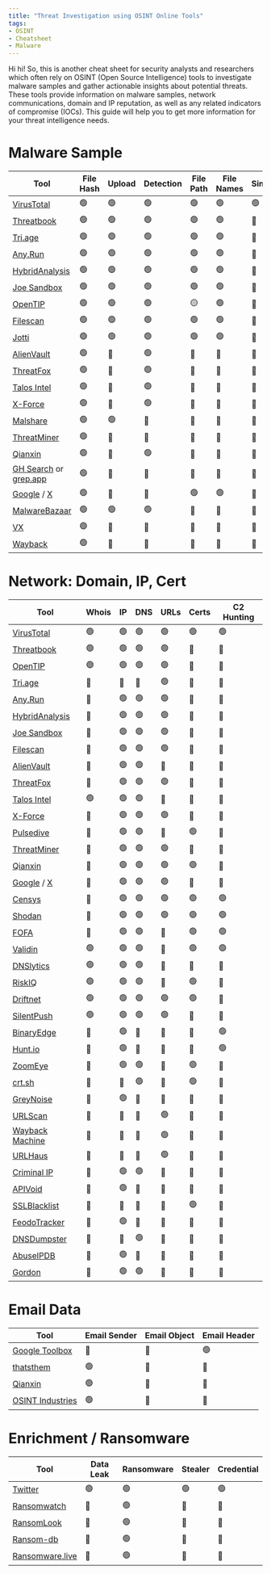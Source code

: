 ```yaml
---
title: "Threat Investigation using OSINT Online Tools"
tags: 
- OSINT
- Cheatsheet
- Malware
---
```


Hi hi! So, this is another cheat sheet for security analysts and researchers which often rely on OSINT (Open Source Intelligence) tools to investigate malware samples and gather actionable insights about potential threats. These tools provide information on malware samples, network communications, domain and IP reputation, as well as any related indicators of compromise (IOCs). This guide will help you to get more information for your threat intelligence needs.

# Malware Sample

| Tool                                                                              | File Hash | Upload | Detection | File Path | File Names | Similarity | Download | Cmd Line | Details | String/Int | Bytes | Relation | Behavior | Network | YARA | New | PCAP | Mem Dump | S'box | MultiAV | Src Code |
|------------------------------------------------------------------------------------|-----------|--------|-----------|-----------|------------|------------|----------|----------|---------|------------|-------|----------|----------|---------|------|------|-------|----------|-------|---------|----------|
| [VirusTotal](https://www.virustotal.com/gui/home/search)                           | 🟢        | 🟢     | 🟢        | 🟢        | 🟢         | 🟢         | 🟡       | 🟢       | 🟢      | 🟢         | 🟢    | 🟢       | 🟢       | 🟢      | 🟢   | 🟢   | 🟢    | 🟢       | 🟢    | 🟢      | 🔴       |
| [Threatbook](https://s.threatbook.com/)                                            | 🟢        | 🟢     | 🟢        | 🟢        | 🟢         | 🔴         | 🟡       | 🟢       | 🟢      | 🔴         | 🔴    | 🟢       | 🟢       | 🟢      | 🔴   | 🔴   | 🟢    | 🟢       | 🔴    | 🟢      | 🔴       |
| [Tri.age](https://tria.ge/)                                                        | 🟢        | 🟢     | 🟢        | 🟢        | 🟢         | 🔴         | 🟢       | 🟢       | 🟢      | 🟢         | 🔴    | 🟢       | 🟢       | 🟢      | 🔴   | 🔴   | 🟢    | 🟢       | 🟢    | 🟢      | 🔴       |
| [Any.Run](https://app.any.run/submissions)                                         | 🟢        | 🟢     | 🟢        | 🟢        | 🟢         | 🔴         | 🟢       | 🟢       | 🟢      | 🟢         | 🟢    | 🟢       | 🟢       | 🟢      | 🔴   | 🔴   | 🟢    | 🟢       | 🟢    | 🔴      | 🔴       |
| [HybridAnalysis](https://www.hybrid-analysis.com/)                                 | 🟢        | 🟢     | 🟢        | 🟢        | 🟢         | 🔴         | 🟡       | 🟢       | 🟢      | 🟢         | 🟢    | 🔴       | 🟢       | 🟢      | 🟢   | 🔴   | 🟢    | 🟢       | 🟢    | 🟢      | 🔴       |
| [Joe Sandbox](https://www.joesandbox.com/)                                         | 🟢        | 🟢     | 🟢        | 🟢        | 🟢         | 🔴         | 🔴       | 🟢       | 🟢      | 🟢         | 🟢    | 🟢       | 🟢       | 🟢      | 🔴   | 🔴   | 🟢    | 🟢       | 🟢    | 🟢      | 🔴       |
| [OpenTIP](https://opentip.kaspersky.com/)                                          | 🟢        | 🟢     | 🟢        | 🟡        | 🟢         | 🔴         | 🔴       | 🟡       | 🟢      | 🟡         | 🔴    | 🔴       | 🟢       | 🟢      | 🔴   | 🔴   | 🟢    | 🟢       | 🟢    | 🔴      | 🔴       |
| [Filescan](https://www.filescan.io/)                                               | 🟢        | 🟢     | 🟢        | 🟢        | 🟢         | 🔴         | 🔴       | 🟢       | 🟢      | 🔴         | 🔴    | 🔴       | 🟢       | 🟢      | 🔴   | 🔴   | 🔴    | 🔴       | 🟢    | 🟢      | 🔴       |
| [Jotti](https://virusscan.jotti.org/en-US/search/hash)                             | 🟢        | 🟢     | 🟢        | 🟢        | 🟢         | 🔴         | 🔴       | 🔴       | 🔴      | 🔴         | 🔴    | 🔴       | 🔴       | 🔴      | 🔴   | 🔴   | 🔴    | 🔴       | 🔴    | 🟢      | 🔴       |
| [AlienVault](https://otx.alienvault.com/)                                          | 🟢        | 🔴     | 🟢        | 🔴        | 🔴         | 🔴         | 🔴       | 🔴       | 🔴      | 🔴         | 🔴    | 🟢       | 🔴       | 🔴      | 🔴   | 🔴   | 🔴    | 🔴       | 🔴    | 🟢      | 🔴       |
| [ThreatFox](https://threatfox.abuse.ch/browse/)                                    | 🟢        | 🔴     | 🟢        | 🔴        | 🔴         | 🔴         | 🔴       | 🔴       | 🔴      | 🔴         | 🔴    | 🔴       | 🔴       | 🔴      | 🔴   | 🔴   | 🔴    | 🔴       | 🔴    | 🔴      | 🔴       |
| [Talos Intel](https://talosintelligence.com/)                                      | 🟢        | 🔴     | 🟢        | 🔴        | 🔴         | 🔴         | 🔴       | 🔴       | 🔴      | 🔴         | 🔴    | 🔴       | 🔴       | 🔴      | 🔴   | 🔴   | 🔴    | 🔴       | 🔴    | 🔴      | 🔴       |
| [X-Force](https://exchange.xforce.ibmcloud.com/)                                   | 🟢        | 🔴     | 🟢        | 🔴        | 🔴         | 🔴         | 🔴       | 🔴       | 🔴      | 🔴         | 🔴    | 🔴       | 🔴       | 🟢      | 🔴   | 🔴   | 🔴    | 🔴       | 🔴    | 🔴      | 🔴       |
| [Malshare](https://malshare.com/)                                                  | 🟢        | 🟢     | 🔴        | 🔴        | 🔴         | 🔴         | 🟢       | 🔴       | 🔴      | 🔴         | 🔴    | 🔴       | 🔴       | 🔴      | 🟢   | 🔴   | 🔴    | 🔴       | 🟢    | 🟢      | 🔴       |
| [ThreatMiner](https://www.threatminer.org/)                                        | 🟢        | 🔴     | 🔴        | 🔴        | 🔴         | 🔴         | 🔴       | 🔴       | 🔴      | 🔴         | 🔴    | 🔴       | 🔴       | 🟢      | 🔴   | 🔴   | 🔴    | 🔴       | 🔴    | 🔴      | 🔴       |
| [Qianxin](https://ti.qianxin.com/)                                                 | 🟢        | 🔴     | 🟢        | 🔴        | 🔴         | 🔴         | 🔴       | 🟢       | 🟢      | 🟢         | 🟢    | 🟢       | 🟢       | 🟢      | 🟢   | 🔴   | 🟢    | 🟢       | 🔴    | 🟢      | 🔴       |
| [GH Search](https://github.com/search/advanced) or [grep.app](https://grep.app/)   | 🟢        | 🔴     | 🔴        | 🔴        | 🔴         | 🔴         | 🔴       | 🔴       | 🔴      | 🟢         | 🔴    | 🔴       | 🔴       | 🔴      | 🔴   | 🔴   | 🔴    | 🔴       | 🔴    | 🔴      | 🟢       |
| [Google](https://www.google.com/) / [X](https://x.com/search-advanced?lang=en)     | 🟢        | 🔴     | 🔴        | 🟢        | 🟢         | 🔴         | 🔴       | 🟢       | 🔴      | 🟢         | 🔴    | 🔴       | 🔴       | 🔴      | 🔴   | 🔴   | 🔴    | 🔴       | 🔴    | 🔴      | 🟢       |
| [MalwareBazaar](https://bazaar.abuse.ch/browse/)                                   | 🟢        | 🟢     | 🟢        | 🔴        | 🔴         | 🔴         | 🔴       | 🔴       | 🔴      | 🔴         | 🔴    | 🔴       | 🔴       | 🔴      | 🟢   | 🔴   | 🔴    | 🔴       | 🔴    | 🔴      | 🔴       |
| [VX](https://virus.exchange/samples)                                               | 🟢        | 🔴     | 🔴        | 🔴        | 🔴         | 🔴         | 🟢       | 🔴       | 🔴      | 🔴         | 🔴    | 🔴       | 🔴       | 🔴      | 🔴   | 🔴   | 🔴    | 🔴       | 🔴    | 🔴      | 🔴       |
| [Wayback](https://web.archive.org/)                                                | 🟢        | 🔴     | 🔴        | 🔴        | 🔴         | 🔴         | 🟢       | 🔴       | 🔴      | 🟢         | 🔴    | 🔴       | 🔴       | 🔴      | 🔴   | 🔴   | 🔴    | 🔴       | 🔴    | 🔴      | 🟢       |

# Network: Domain, IP, Cert

| Tool                                                                               | Whois | IP  | DNS | URLs | Certs | C2 Hunting |
|------------------------------------------------------------------------------------|-------|-----|-----|------|-------|------------|
| [VirusTotal](https://www.virustotal.com/gui/home/search)                           | 🟢    | 🟢  | 🟢  | 🟢   | 🟢    | 🟢         |
| [Threatbook](https://s.threatbook.com/)                                            | 🟢    | 🟢  | 🟢  | 🟢   | 🔴    | 🔴         |
| [OpenTIP](https://opentip.kaspersky.com/)                                          | 🟢    | 🟢  | 🟢  | 🟢   | 🔴    | 🔴         |
| [Tri.age](https://tria.ge/)                                                        | 🔴    | 🔴  | 🔴  | 🟢   | 🔴    | 🔴         |
| [Any.Run](https://app.any.run/submissions)                                         | 🔴    | 🟢  | 🟢  | 🟢   | 🔴    | 🔴         |
| [HybridAnalysis](https://www.hybrid-analysis.com/)                                 | 🔴    | 🟢  | 🟢  | 🟢   | 🔴    | 🔴         |
| [Joe Sandbox](https://www.joesandbox.com/)                                         | 🔴    | 🟢  | 🟢  | 🟢   | 🔴    | 🔴         |
| [Filescan](https://www.filescan.io/)                                               | 🔴    | 🟢  | 🟢  | 🟢   | 🔴    | 🔴         |
| [AlienVault](https://otx.alienvault.com/)                                          | 🔴    | 🟢  | 🟢  | 🔴   | 🔴    | 🔴         |
| [ThreatFox](https://threatfox.abuse.ch/browse/)                                    | 🔴    | 🟢  | 🟢  | 🟢   | 🔴    | 🔴         |
| [Talos Intel](https://talosintelligence.com/)                                      | 🟢    | 🟢  | 🟢  | 🔴   | 🔴    | 🔴         |
| [X-Force](https://exchange.xforce.ibmcloud.com/)                                   | 🔴    | 🟢  | 🟢  | 🟢   | 🔴    | 🔴         |
| [Pulsedive](https://pulsedive.com/dashboard/)                                      | 🔴    | 🟢  | 🟢  | 🔴   | 🟢    | 🔴         |
| [ThreatMiner](https://www.threatminer.org/)                                        | 🔴    | 🟢  | 🟢  | 🟢   | 🔴    | 🔴         |
| [Qianxin](https://ti.qianxin.com/)                                                 | 🔴    | 🟢  | 🟢  | 🟢   | 🟢    | 🔴         |
| [Google](https://www.google.com/) / [X](https://x.com/search-advanced?lang=en)     | 🔴    | 🟢  | 🟢  | 🟢   | 🔴    | 🔴         |
| [Censys](https://search.censys.io/)                                                | 🔴    | 🟢  | 🟢  | 🟢   | 🟢    | 🟢         |
| [Shodan](https://www.shodan.io/)                                                   | 🔴    | 🟢  | 🟢  | 🟢   | 🟢    | 🟢         |
| [FOFA](https://en.fofa.info/)                                                      | 🔴    | 🟢  | 🟢  | 🔴   | 🟢    | 🟢         |
| [Validin](https://app.validin.com/)                                                | 🟢    | 🟢  | 🟢  | 🔴   | 🟢    | 🟢         |
| [DNSlytics](https://search.dnslytics.com/)                                         | 🟢    | 🟢  | 🟢  | 🔴   | 🔴    | 🔴         |
| [RiskIQ](https://community.riskiq.com/home)                                        | 🟢    | 🟢  | 🟢  | 🔴   | 🟢    | 🔴         |
| [Driftnet](https://driftnet.io/)                                                   | 🟢    | 🟢  | 🟢  | 🟢   | 🟢    | 🔴         |
| [SilentPush](https://explore.silentpush.com/)                                      | 🟢    | 🟢  | 🟢  | 🟢   | 🔴    | 🔴         |
| [BinaryEdge](https://app.binaryedge.io/services/query)                             | 🔴    | 🟢  | 🔴  | 🔴   | 🔴    | 🟢         |
| [Hunt.io](https://app.hunt.io/)                                                    | 🔴    | 🟢  | 🔴  | 🔴   | 🔴    | 🟢         |
| [ZoomEye](https://www.zoomeye.hk/)                                                 | 🔴    | 🟢  | 🟢  | 🔴   | 🟢    | 🔴         |
| [crt.sh](https://crt.sh/)                                                          | 🔴    | 🔴  | 🟢  | 🔴   | 🟢    | 🔴         |
| [GreyNoise](https://viz.greynoise.io/)                                             | 🔴    | 🟢  | 🔴  | 🔴   | 🔴    | 🔴         |
| [URLScan](https://urlscan.io/)                                                     | 🔴    | 🔴  | 🔴  | 🟢   | 🔴    | 🔴         |
| [Wayback Machine](https://web.archive.org/)                                        | 🔴    | 🔴  | 🔴  | 🟢   | 🔴    | 🔴         |
| [URLHaus](https://urlhaus.abuse.ch/browse/)                                        | 🔴    | 🔴  | 🔴  | 🟢   | 🔴    | 🔴         |
| [Criminal IP](https://www.criminalip.io/)                                          | 🔴    | 🟢  | 🟢  | 🔴   | 🔴    | 🔴         |
| [APIVoid](https://www.apivoid.com/tools/ip-reputation-check/)                      | 🔴    | 🟢  | 🔴  | 🔴   | 🔴    | 🔴         |
| [SSLBlacklist](https://sslbl.abuse.ch/)                                            | 🔴    | 🔴  | 🔴  | 🔴   | 🟢    | 🔴         |
| [FeodoTracker](https://feodotracker.abuse.ch/browse/)                              | 🔴    | 🟢  | 🔴  | 🔴   | 🔴    | 🔴         |
| [DNSDumpster](https://dnsdumpster.com/)                                            | 🔴    | 🔴  | 🟢  | 🔴   | 🔴    | 🔴         |
| [AbuseIPDB](https://www.abuseipdb.com/)                                            | 🔴    | 🟢  | 🔴  | 🔴   | 🔴    | 🔴         |
| [Gordon](https://cybergordon.com/)                                                 | 🔴    | 🟢  | 🟢  | 🔴   | 🔴    | 🔴         |

# Email Data

| Tool                                                                                   | Email Sender | Email Object | Email Header |
|----------------------------------------------------------------------------------------|--------------|--------------|--------------|
| [Google Toolbox](https://toolbox.googleapps.com/apps/messageheader/)                   | 🔴           | 🔴           | 🟢           |
| [thatsthem](https://thatsthem.com/)                                                    | 🟢           | 🔴           | 🔴           |
| [Qianxin](https://ti.qianxin.com/)                                                     | 🟢           | 🔴           | 🔴           |
| [OSINT Industries](https://app.osint.industries/)                                      | 🟢           | 🔴           | 🔴           |

# Enrichment / Ransomware

| Tool                                                                                   | Data Leak | Ransomware | Stealer | Credential |
|----------------------------------------------------------------------------------------|-----------|------------|---------|------------|
| [Twitter](https://x.com/search-advanced?lang=en)                                       | 🟢        | 🟢         | 🟢      | 🟢         |
| [Ransomwatch](https://ransomwatch.telemetry.ltd/#/recentposts)                         | 🔴        | 🟢         | 🔴      | 🔴         |
| [RansomLook](https://www.ransomlook.io/recent)                                         | 🔴        | 🟢         | 🔴      | 🔴         |
| [Ransom-db](https://www.ransom-db.com/real-time-updates)                               | 🔴        | 🟢         | 🔴      | 🔴         |
| [Ransomware.live](https://www.ransomware.live/#/recent)                                | 🔴        | 🟢         | 🔴      | 🔴         |
